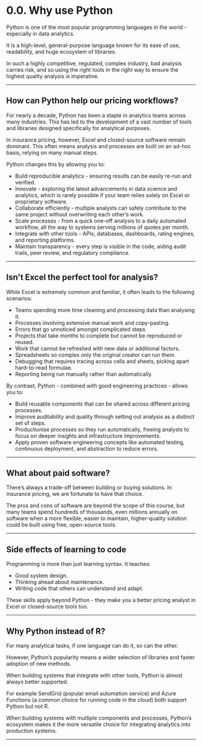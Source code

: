# 0.0. Why use Python

Python is one of the most popular programming languages in the world - especially in data analytics.  

It is a high-level, general-purpose language known for its ease of use, readability, and huge ecosystem of libraries. 

In such a highly competitive, regulated, complex industry, bad analysis carries risk, and so using the right tools in the right way to ensure the highest quality analysis is imperative.

---

## How can Python help our pricing workflows?

For nearly a decade, Python has been a staple in analytics teams across many industries. This has led to the development of a vast number of tools and libraries designed specifically for analytical purposes.  

In insurance pricing, however, Excel and closed-source software remain dominant. This often means analysis and processes are built on an ad-hoc basis, relying on many manual steps.  

Python changes this by allowing you to:

- Build reproducible analytics - ensuring results can be easily re-run and verified.
- Innovate - exploring the latest advancements in data science and analytics, which is rarely possible if your team relies solely on Excel or proprietary software.
- Collaborate efficiently - multiple analysts can safely contribute to the same project without overwriting each other’s work.
- Scale processes - from a quick one-off analysis to a daily automated workflow, all the way to systems serving millions of quotes per month.
- Integrate with other tools - APIs, databases, dashboards, rating engines, and reporting platforms.
- Maintain transparency - every step is visible in the code, aiding audit trails, peer review, and regulatory compliance.

---

## Isn't Excel the perfect tool for analysis?

While Excel is extremely common and familiar, it often leads to the following scenarios:

- Teams spending more time cleaning and processing data than analysing it.
- Processes involving extensive manual work and copy-pasting.
- Errors that go unnoticed amongst complicated steps
- Projects that take months to complete but cannot be reproduced or reused.
- Work that cannot be refreshed with new data or additional factors.
- Spreadsheets so complex only the original creator can run them.
- Debugging that requires tracing across cells and sheets, picking apart hard-to-read formulae.
- Reporting being run manually rather than automatically.

By contrast, Python - combined with good engineering practices - allows you to:

- Build reusable components that can be shared across different pricing processes.
- Improve auditability and quality through setting out analysis as a distinct set of steps.
- Productionise processes so they run automatically, freeing analysts to focus on deeper insights and infrastructure improvements.
- Apply proven software engineering concepts like automated testing, continuous deployment, and abstraction to reduce errors.

---

## What about paid software?

There’s always a trade-off between building or buying solutions. In insurance pricing, we are fortunate to have that choice.  

The pros and cons of software are beyond the scope of this course, but many teams spend hundreds of thousands, even millions annually on software when a more flexible, easier to maintain, higher-quality solution could be built using free, open-source tools.

---

## Side effects of learning to code

Programming is more than just learning syntax. It teaches:

- Good system design.
- Thinking ahead about maintenance.
- Writing code that others can understand and adapt.

These skills apply beyond Python - they make you a better pricing analyst in Excel or closed-source tools too.

---

## Why Python instead of R?

For many analytical tasks, if one language can do it, so can the other. 

However, Python’s popularity means a wider selection of libraries and faster adoption of new methods.

When building systems that integrate with other tools, Python is almost always better supported.

For example SendGrid (popular email automation service) and Azure Functions (a common choice for running code in the cloud) both support Python but not R.

When building systems with multiple components and processes, Python’s ecosystem makes it the more versatile choice for integrating analytics into production systems.

---